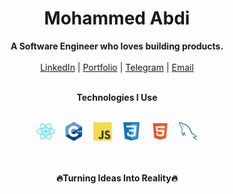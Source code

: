 <h1 align="center">Mohammed Abdi</h1>
<p align="center">
  <b>A Software Engineer who loves building products.</b><br/> <br/>
  <a href="https://www.linkedin.com/in/mohammed-abdi-tahir/" target="_blank">LinkedIn</a> |
  <a href="https://mohammedabdi.vercel.app/" target="_blank">Portfolio</a> |
  <a href="https://t.me/its_mamme" target="_blank">Telegram</a> |
  <a href="mailto:your.mohammedabdi.ta@gmail.com" target="_blank">Email</a>
  <br/><br/>
</p>

<div align="center">
<b>Technologies I Use</b><br/> <br/>
<p align="center">
  <img src="assets/library/react.svg" alt="React" height="30" width="30"/>
  &nbsp;&nbsp;
  <img src="assets/language/cplusplus.svg" alt="C++" height="30" width="30"/>
  &nbsp;&nbsp;
  <img src="assets/language/javascript.svg" alt="JavaScript" height="30" width="30"/>
  &nbsp;&nbsp;
  <img src="assets/language/css.svg" alt="CSS" height="30" width="30"/>
  &nbsp;&nbsp;
  <img src="assets/language/html.svg" alt="HTML" height="30" width="30"/>
  &nbsp;&nbsp;
  <img src="assets/database/mysql.svg" alt="MySQL" height="30" width="30"/>
</p>
<br/><br/><b>🔥Turning Ideas Into Reality🔥</b><br/>
</div>
